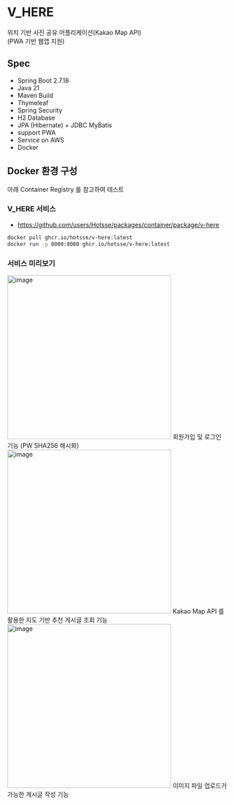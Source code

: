 # V_HERE
위치 기반 사진 공유 어플리케이션(Kakao Map API)  
(PWA 기반 웹앱 지원)

## Spec
- Spring Boot 2.7.18
- Java 21
- Maven Build
- Thymeleaf
- Spring Security
- H2 Database
- JPA (Hibernate) + JDBC MyBatis
- support PWA
- Service on AWS
- Docker


## Docker 환경 구성
아래 Container Registry 를 참고하여 테스트

### V_HERE 서비스
- https://github.com/users/Hotsse/packages/container/package/v-here
``` bash
docker pull ghcr.io/hotsse/v-here:latest
docker run -p 8080:8080 ghcr.io/hotsse/v-here:latest
```

### 서비스 미리보기
<img width="375" alt="image" src="https://github.com/user-attachments/assets/b2dd3f60-304c-4a46-8606-36ce6ff70b03" />  
회원가입 및 로그인 기능 (PW SHA256 해시화)


<img width="375" alt="image" src="https://github.com/user-attachments/assets/79c32e59-5ff2-4f0b-8f99-e42f27001463" />  
Kakao Map API 를 활용한 지도 기반 추천 게시글 조회 기능


<img width="375" alt="image" src="https://github.com/user-attachments/assets/0193f2e2-928a-4c37-9cde-9509cb1dfd5f" />  
이미지 파일 업로드가 가능한 게시글 작성 기능
